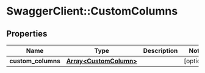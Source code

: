 # SwaggerClient::CustomColumns

## Properties
Name | Type | Description | Notes
------------ | ------------- | ------------- | -------------
**custom_columns** | [**Array&lt;CustomColumn&gt;**](CustomColumn.md) |  | [optional] 


